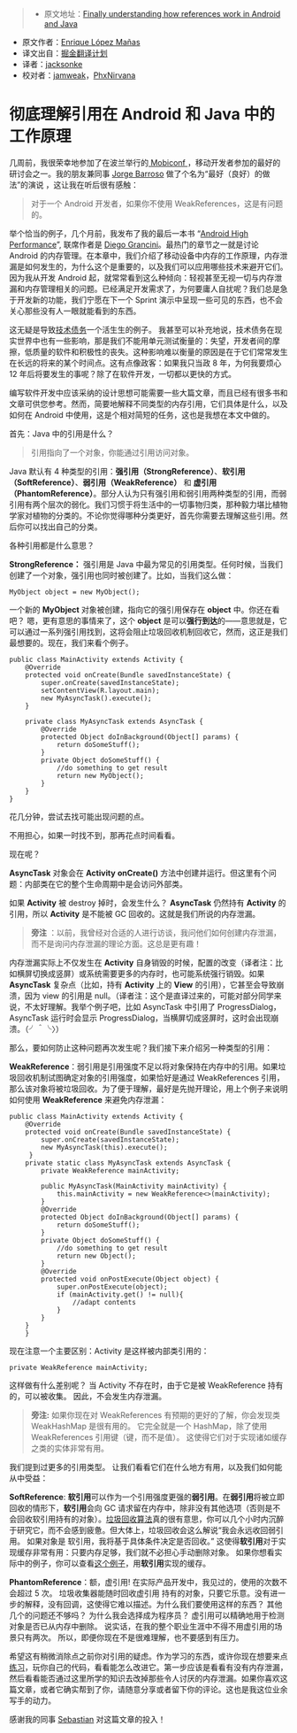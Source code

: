 > * 原文地址：[Finally understanding how references work in Android and Java](https://medium.com/google-developer-experts/finally-understanding-how-references-work-in-android-and-java-26a0d9c92f83#.x1m4ykp6m)
* 原文作者：[Enrique López Mañas](https://medium.com/@enriquelopezmanas)
* 译文出自：[掘金翻译计划](https://github.com/xitu/gold-miner)
* 译者：[jacksonke](https://github.com/jacksonke)
* 校对者：[jamweak](https://github.com/jamweak)，[PhxNirvana](https://github.com/phxnirvana) 

# 彻底理解引用在 Android 和 Java 中的工作原理
几周前，我很荣幸地参加了在波兰举行的[ Mobiconf ](http://2016.mobiconf.org/)，移动开发者参加的最好的研讨会之一。我的朋友兼同事 [Jorge Barroso](https://github.com/flipper83) 做了个名为“最好（良好）的做法”的演说 ，这让我在听后很有感触：

> 对于一个 Android 开发者，如果你不使用 WeakReferences，这是有问题的。

举个恰当的例子，几个月前，我发布了我的最后一本书 “[Android High Performance](https://goo.gl/DLyeXN)”, 联席作者是 [Diego Grancini](https://www.linkedin.com/in/diegograncini)。最热门的章节之一就是讨论 Android 的内存管理。在本章中，我们介绍了移动设备中内存的工作原理，内存泄漏是如何发生的，为什么这个是重要的，以及我们可以应用哪些技术来避开它们。因为我从开发 Android 起，就常常看到这么种倾向：轻视甚至无视一切与内存泄漏和内存管理相关的问题。已经满足开发需求了，为何要庸人自扰呢？我们总是急于开发新的功能，我们宁愿在下一个 Sprint 演示中呈现一些可见的东西，也不会关心那些没有人一眼就能看到的东西。

这无疑是导致[技术债务](https://en.wikipedia.org/wiki/Technical_debt)一个活生生的例子。 我甚至可以补充地说，技术债务在现实世界中也有一些影响，那是我们不能用单元测试衡量的：失望，开发者间的摩擦，低质量的软件和积极性的丧失。这种影响难以衡量的原因是在于它们常常发生在长远的将来的某个时间点。这有点像政客：如果我只当政 8 年，为何我要烦心 12 年后将要发生的事呢？除了在软件开发，一切都以更快的方式。

编写软件开发中应该采纳的设计思想可能需要一些大篇文章，而且已经有很多书和文章可供您参考。然而，简要地解释不同类型的内存引用，它们具体是什么，以及如何在 Android 中使用，这是个相对简短的任务，这也是我想在本文中做的。

首先：Java 中的引用是什么？

> 引用指向了一个对象，你能通过引用访问对象。

Java 默认有 4 种类型的引用：**强引用（StrongReference）**、**软引用（SoftReference）**、**弱引用（WeakReference）** 和 **虚引用（PhantomReference）**。部分人认为只有强引用和弱引用两种类型的引用，而弱引用有两个层次的弱化。我们习惯于将生活中的一切事物归类，那种毅力堪比植物学家对植物的分类的。不论你觉得哪种分类更好，首先你需要去理解这些引用。然后你可以找出自己的分类。

各种引用都是什么意思？

**StrongReference：** 强引用是 Java 中最为常见的引用类型。任何时候，当我们创建了一个对象，强引用也同时被创建了。比如，当我们这么做：

    MyObject object = new MyObject();

一个新的 **MyObject** 对象被创建，指向它的强引用保存在 **object** 中。你还在看吧？ 嗯，更有意思的事情来了，这个 **object** 是可以**强行到达**的——意思就是，它可以通过一系列强引用找到，这将会阻止垃圾回收机制回收它，然而，这正是我们最想要的。现在，我们来看个例子。

    public class MainActivity extends Activity {
        @Override
        protected void onCreate(Bundle savedInstanceState) {   
            super.onCreate(savedInstanceState);
            setContentView(R.layout.main);
            new MyAsyncTask().execute();
        }

        private class MyAsyncTask extends AsyncTask {
            @Override
            protected Object doInBackground(Object[] params) {
                return doSomeStuff();
            }
            private Object doSomeStuff() {
                //do something to get result
                return new MyObject();
            } 
        }
    }

花几分钟，尝试去找可能出现问题的点。

不用担心，如果一时找不到，那再花点时间看看。

现在呢？

**AsyncTask** 对象会在 **Activity** **onCreate()** 方法中创建并运行。但这里有个问题：内部类在它的整个生命周期中是会访问外部类。

如果 **Activity** 被 destroy 掉时，会发生什么？ **AsyncTask** 仍然持有 **Activity** 的引用，所以 **Activity** 是不能被 GC 回收的。这就是我们所说的内存泄漏。

> **旁注** ：以前，我曾经对合适的人进行访谈，我问他们如何创建内存泄漏，而不是询问内存泄漏的理论方面。这总是更有趣！

内存泄漏实际上不仅发生在 **Activity** 自身销毁的时候，配置的改变（译者注：比如横屏切换成竖屏）或系统需要更多的内存时，也可能系统强行销毁。如果 **AsyncTask** 复杂点（比如，持有 **Activity** 上的 **View** 的引用），它甚至会导致崩溃，因为 view 的引用是 null。（译者注：这个是直译过来的，可能对部分同学来说，不太好理解。我举个例子吧，比如 AsyncTask 中引用了 ProgressDialog，AsyncTask 运行时会显示 ProgressDialog，当横屏切成竖屏时，这时会出现崩溃。（╯＾╰〉）

那么，要如何防止这种问题再次发生呢？我们接下来介绍另一种类型的引用：

**WeakReference**：弱引用是引用强度不足以将对象保持在内存中的引用。如果垃圾回收机制试图确定对象的引用强度，如果恰好是通过 WeakReferences 引用，那么该对象将被垃圾回收。为了便于理解，最好是先抛开理论，用上个例子来说明如何使用 **WeakReference** 来避免内存泄漏：

    public class MainActivity extends Activity {
        @Override
        protected void onCreate(Bundle savedInstanceState) {
            super.onCreate(savedInstanceState);
            new MyAsyncTask(this).execute();
         }
        private static class MyAsyncTask extends AsyncTask {
            private WeakReference mainActivity;    

            public MyAsyncTask(MainActivity mainActivity) {   
                this.mainActivity = new WeakReference<>(mainActivity);            
            }
            @Override
            protected Object doInBackground(Object[] params) {
                return doSomeStuff();
            }
            private Object doSomeStuff() {
                //do something to get result
                return new Object();
            }
            @Override
            protected void onPostExecute(Object object) {
                super.onPostExecute(object);
                if (mainActivity.get() != null){
                    //adapt contents
                }
            }
        }
        }

现在注意一个主要区别：Activity 是这样被内部类引用的：

    private WeakReference mainActivity;

这样做有什么差别呢？ 当 Activity 不存在时，由于它是被 WeakReference 持有的，可以被收集。 因此，不会发生内存泄漏。

> **旁注:** 如果你现在对 WeakReferences 有预期的更好的了解，你会发现类 WeakHashMap 是很有用的。 它完全就是一个 HashMap，除了使用 WeakReferences 引用键（键，而不是值）。 这使得它们对于实现诸如缓存之类的实体非常有用。

我们提到过更多的引用类型。 让我们看看它们在什么地方有用，以及我们如何能从中受益：

**SoftReference**: **软引用**可以作为一个引用强度更强的**弱引用**。在**弱引用**将被立即回收的情形下，**软引用**会向 GC 请求留在内存中，除非没有其他选项（否则是不会回收软引用持有的对象）。[垃圾回收算法](https://plumbr.eu/handbook/garbage-collection-algorithms-implementations)真的很有意思，你可以几个小时内沉醉于研究它，而不会感到疲惫。但大体上，垃圾回收会这么解说“我会永远收回弱引用。 如果对象是 软引用，我将基于具体条件决定是否回收。” 这使得**软引用**对于实现缓存非常有用：只要内存足够，我们就不必担心手动删除对象。 如果你想看实际中的例子，你可以查看[这个例子](http://peters-andoird-blog.blogspot.de/2012/05/softreference-cache.html)，用**软引用**实现的缓存。

**PhantomReference**：额，虚引用! 在实际产品开发中，我见过的，使用的次数不会超过 5 次。 垃圾收集器能随时回收虚引用 持有的对象，只要它乐意。没有进一步的解释，没有回调，这使得它难以描述。为什么我们要使用这样的东西？ 其他几个的问题还不够吗？ 为什么我会选择成为程序员？ 虚引用可以精确地用于检测对象是否已从内存中删除。 说实话，在我的整个职业生涯中不得不用虚引用的场景只有两次。 所以，即便你现在不是很难理解，也不要感到有压力。

希望这有稍微消除点之前你对引用的疑虑。作为学习的东西，或许你现在想要来点[练习](https://medium.com/@enriquelopezmanas/the-theoretical-animal-4f6901aaf571#.5nocvfu4m)，玩你自己的代码，看看能怎么改进它。第一步应该是看看有没有内存泄漏，然后看看能否通过这里所学的知识去改掉那些令人讨厌的内存泄漏。如果你喜欢这篇文章，或者它确实帮到了你，请随意分享或者留下你的评论。这也是我这位业余写手的动力。

感谢我的同事 [Sebastian](https://twitter.com/semuvex) 对这篇文章的投入！